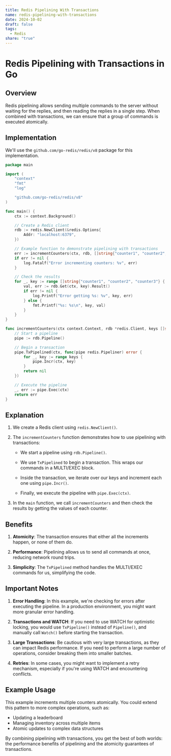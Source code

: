 ```yaml
---
title: Redis Pipelining With Transactions
name: redis-pipelining-with-transactions
date: 2024-10-02
draft: false
tags:
  - Redis
share: "true"
---
```


# Redis Pipelining with Transactions in Go

## Overview

Redis pipelining allows sending multiple commands to the server without waiting for the replies, and then reading the replies in a single step. When combined with transactions, we can ensure that a group of commands is executed atomically.

## Implementation

We'll use the `github.com/go-redis/redis/v8` package for this implementation.

```go
package main

import (
    "context"
    "fmt"
    "log"

    "github.com/go-redis/redis/v8"
)

func main() {
    ctx := context.Background()

    // Create a Redis client
    rdb := redis.NewClient(&redis.Options{
        Addr: "localhost:6379",
    })

    // Example function to demonstrate pipelining with transactions
    err := incrementCounters(ctx, rdb, []string{"counter1", "counter2", "counter3"})
    if err != nil {
        log.Fatalf("Error incrementing counters: %v", err)
    }

    // Check the results
    for _, key := range []string{"counter1", "counter2", "counter3"} {
        val, err := rdb.Get(ctx, key).Result()
        if err != nil {
            log.Printf("Error getting %s: %v", key, err)
        } else {
            fmt.Printf("%s: %s\n", key, val)
        }
    }
}

func incrementCounters(ctx context.Context, rdb *redis.Client, keys []string) error {
    // Start a pipeline
    pipe := rdb.Pipeline()

    // Begin a transaction
    pipe.TxPipelined(ctx, func(pipe redis.Pipeliner) error {
        for _, key := range keys {
            pipe.Incr(ctx, key)
        }
        return nil
    })

    // Execute the pipeline
    _, err := pipe.Exec(ctx)
    return err
}
```

## Explanation

1. We create a Redis client using `redis.NewClient()`.

2. The `incrementCounters` function demonstrates how to use pipelining with transactions:

   - We start a pipeline using `rdb.Pipeline()`.
   
   - We use `TxPipelined` to begin a transaction. This wraps our commands in a MULTI/EXEC block.
   
   - Inside the transaction, we iterate over our keys and increment each one using `pipe.Incr()`.
   
   - Finally, we execute the pipeline with `pipe.Exec(ctx)`.

3. In the `main` function, we call `incrementCounters` and then check the results by getting the values of each counter.

## Benefits

1. **Atomicity**: The transaction ensures that either all the increments happen, or none of them do.

2. **Performance**: Pipelining allows us to send all commands at once, reducing network round trips.

3. **Simplicity**: The `TxPipelined` method handles the MULTI/EXEC commands for us, simplifying the code.

## Important Notes

1. **Error Handling**: In this example, we're checking for errors after executing the pipeline. In a production environment, you might want more granular error handling.

2. **Transactions and WATCH**: If you need to use WATCH for optimistic locking, you would use `TxPipeline()` instead of `Pipeline()`, and manually call `Watch()` before starting the transaction.

3. **Large Transactions**: Be cautious with very large transactions, as they can impact Redis performance. If you need to perform a large number of operations, consider breaking them into smaller batches.

4. **Retries**: In some cases, you might want to implement a retry mechanism, especially if you're using WATCH and encountering conflicts.

## Example Usage

This example increments multiple counters atomically. You could extend this pattern to more complex operations, such as:

- Updating a leaderboard
- Managing inventory across multiple items
- Atomic updates to complex data structures

By combining pipelining with transactions, you get the best of both worlds: the performance benefits of pipelining and the atomicity guarantees of transactions.
